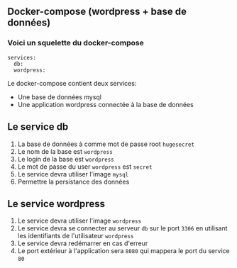 ## Docker-compose (wordpress + base de données)

### Voici un squelette du docker-compose 
```
services:
  db:
  wordpress:
```

Le docker-compose contient deux services:
* Une base de données mysql
* Une application wordpress connectée à la base de données
  
## Le service db
1. La base de données à comme mot de passe root ```hugesecret```
2. Le nom de la base est ```wordpress```
3. Le login de la base est ```wordpress```
4. Le mot de passe du user ```wordpress``` est ```secret```
5. Le service devra utiliser l'image ```mysql```
6. Permettre la persistance des données
   
## Le service wordpress
1. Le service devra utiliser l'image ```wordpress```
2. Le service devra se connecter au serveur ```db``` sur le port ```3306``` en utilisant les identifiants de l'utilisateur ```wordpress```
3. Le service devra redémarrer en cas d'erreur
4. Le port extérieur à l'application sera ```8080``` qui mappera le port du service ```80```

